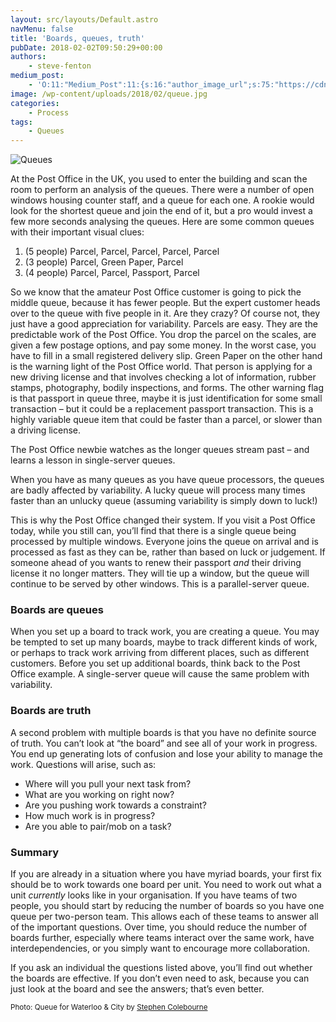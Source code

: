 ```yaml
---
layout: src/layouts/Default.astro
navMenu: false
title: 'Boards, queues, truth'
pubDate: 2018-02-02T09:50:29+00:00
authors:
    - steve-fenton
medium_post:
    - 'O:11:"Medium_Post":11:{s:16:"author_image_url";s:75:"https://cdn-images-1.medium.com/fit/c/400/400/1*eXkhfEuF41g5W_xnc_ydLA.jpeg";s:10:"author_url";s:38:"https://medium.com/@steve.fenton.co.uk";s:11:"byline_name";N;s:12:"byline_email";N;s:10:"cross_link";s:3:"yes";s:2:"id";s:12:"933dbd2b8750";s:21:"follower_notification";s:3:"yes";s:7:"license";s:19:"all-rights-reserved";s:14:"publication_id";s:2:"-1";s:6:"status";s:5:"draft";s:3:"url";s:51:"https://medium.com/@steve.fenton.co.uk/933dbd2b8750";}'
image: /wp-content/uploads/2018/02/queue.jpg
categories:
    - Process
tags:
    - Queues
---
```


![Queues](/img/2018/02/queue.jpg)

At the Post Office in the UK, you used to enter the building and scan the room to perform an analysis of the queues. There were a number of open windows housing counter staff, and a queue for each one. A rookie would look for the shortest queue and join the end of it, but a pro would invest a few more seconds analysing the queues. Here are some common queues with their important visual clues:

1. (5 people) Parcel, Parcel, Parcel, Parcel, Parcel
2. (3 people) Parcel, Green Paper, Parcel
3. (4 people) Parcel, Parcel, Passport, Parcel

So we know that the amateur Post Office customer is going to pick the middle queue, because it has fewer people. But the expert customer heads over to the queue with five people in it. Are they crazy? Of course not, they just have a good appreciation for variability. Parcels are easy. They are the predictable work of the Post Office. You drop the parcel on the scales, are given a few postage options, and pay some money. In the worst case, you have to fill in a small registered delivery slip. Green Paper on the other hand is the warning light of the Post Office world. That person is applying for a new driving license and that involves checking a lot of information, rubber stamps, photography, bodily inspections, and forms. The other warning flag is that passport in queue three, maybe it is just identification for some small transaction – but it could be a replacement passport transaction. This is a highly variable queue item that could be faster than a parcel, or slower than a driving license.

The Post Office newbie watches as the longer queues stream past – and learns a lesson in single-server queues.

When you have as many queues as you have queue processors, the queues are badly affected by variability. A lucky queue will process many times faster than an unlucky queue (assuming variability is simply down to luck!)

This is why the Post Office changed their system. If you visit a Post Office today, while you still can, you’ll find that there is a single queue being processed by multiple windows. Everyone joins the queue on arrival and is processed as fast as they can be, rather than based on luck or judgement. If someone ahead of you wants to renew their passport *and* their driving license it no longer matters. They will tie up a window, but the queue will continue to be served by other windows. This is a parallel-server queue.

### Boards are queues

When you set up a board to track work, you are creating a queue. You may be tempted to set up many boards, maybe to track different kinds of work, or perhaps to track work arriving from different places, such as different customers. Before you set up additional boards, think back to the Post Office example. A single-server queue will cause the same problem with variability.

### Boards are truth

A second problem with multiple boards is that you have no definite source of truth. You can’t look at “the board” and see all of your work in progress. You end up generating lots of confusion and lose your ability to manage the work. Questions will arise, such as:

- Where will you pull your next task from?
- What are you working on right now?
- Are you pushing work towards a constraint?
- How much work is in progress?
- Are you able to pair/mob on a task?

### Summary

If you are already in a situation where you have myriad boards, your first fix should be to work towards one board per unit. You need to work out what a unit *currently* looks like in your organisation. If you have teams of two people, you should start by reducing the number of boards so you have one queue per two-person team. This allows each of these teams to answer all of the important questions. Over time, you should reduce the number of boards further, especially where teams interact over the same work, have interdependencies, or you simply want to encourage more collaboration.

If you ask an individual the questions listed above, you’ll find out whether the boards are effective. If you don’t even need to ask, because you can just look at the board and see the answers; that’s even better.

<small>Photo: Queue for Waterloo &amp; City by [Stephen Colebourne](https://www.flickr.com/photos/jodastephen/)</small>
